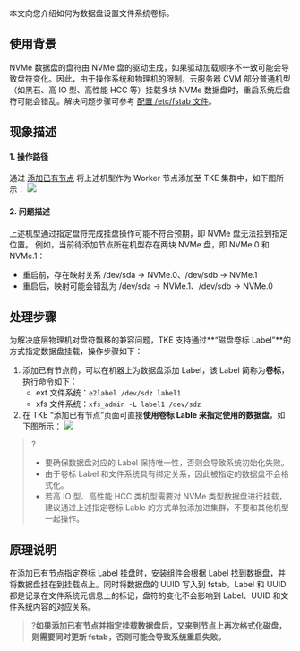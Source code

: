 本文向您介绍如何为数据盘设置文件系统卷标。


## 使用背景

NVMe 数据盘的盘符由 NVMe 盘的驱动生成，如果驱动加载顺序不一致可能会导致盘符变化。因此，由于操作系统和物理机的限制，云服务器 CVM 部分普通机型（如黑石、高 IO 型、高性能 HCC 等）挂载多块 NVMe 数据盘时，重启系统后盘符可能会错乱。解决问题步骤可参考 [配置 /etc/fstab 文件](https://cloud.tencent.com/document/product/362/53951#ConfigurationFile)。


## 现象描述
#### 1. 操作路径
通过 [添加已有节点](https://cloud.tencent.com/document/product/457/32203#.E6.B7.BB.E5.8A.A0.E5.B7.B2.E6.9C.89.E8.8A.82.E7.82.B9) 将上述机型作为 Worker 节点添加至 TKE 集群中，如下图所示：
![](https://qcloudimg.tencent-cloud.cn/raw/405beca23e85bb2e80d0ffff470ee887.png)

#### 2. 问题描述
上述机型通过指定盘符完成挂盘操作可能不符合预期，即 NVMe 盘无法挂到指定位置。
例如，当前待添加节点所在机型存在两块 NVMe 盘，即 NVMe.0 和 NVMe.1：
- 重启前，存在映射关系 /dev/sda → NVMe.0、/dev/sdb → NVMe.1
- 重启后，映射可能会错乱为 /dev/sda → NVMe.1、/dev/sdb → NVMe.0

## 处理步骤
为解决底层物理机对盘符飘移的兼容问题，TKE 支持通过**“磁盘卷标 Label”**的方式指定数据盘挂载，操作步骤如下：

1. 添加已有节点前，可以在机器上为数据盘添加 Label，该 Label 简称为**卷标**，执行命令如下：
	- ext 文件系统：`e2label /dev/sdz label1`
	- xfs 文件系统：`xfs_admin -L label1 /dev/sdz`
2. 在 TKE “添加已有节点”页面可直接**使用卷标 Lable 来指定使用的数据盘**，如下图所示：
![](https://qcloudimg.tencent-cloud.cn/raw/9f7b9636265a27783ef678c2a43862a7.png)
>? 
>- 要确保数据盘对应的 Label 保持唯一性，否则会导致系统初始化失败。
>- 由于卷标 Label 和文件系统具有绑定关系，因此被指定的数据盘不会格式化。
>- 若高 IO 型、高性能 HCC 类机型需要对 NVMe 类型数据盘进行挂载，建议通过上述指定卷标 Lable 的方式单独添加进集群，不要和其他机型一起操作。


## 原理说明

在添加已有节点指定卷标 Label 挂盘时，安装组件会根据 Label 找到数据盘，并将数据盘挂在到挂载点上。同时将数据盘的 UUID 写入到 fstab。Label 和 UUID 都是记录在文件系统元信息上的标记，盘符的变化不会影响到 Label、UUID 和文件系统内容的对应关系。
>?**如果添加已有节点并指定挂载数据盘后，又来到节点上再次格式化磁盘，则需要同时更新 fstab，否则可能会导致系统重启失败。**
